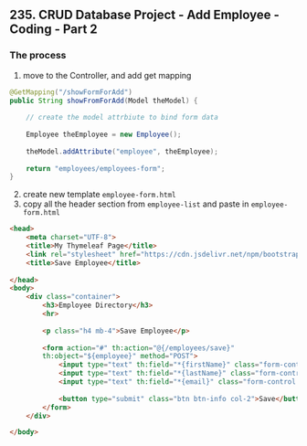 ## 235. CRUD Database Project - Add Employee - Coding - Part 2

### The process 
1. move to the Controller, and add get mapping 

```java
@GetMapping("/showFormForAdd")
public String showFromForAdd(Model theModel) {
    
    // create the model attrbiute to bind form data
    
    Employee theEmployee = new Employee(); 
    
    theModel.addAttribute("employee", theEmployee); 
    
    return "employees/employees-form"; 
}
```
2. create new template `employee-form.html`
3. copy all the header section from `employee-list` and paste in `employee-form.html`
```html
<head>
    <meta charset="UTF-8">
    <title>My Thymeleaf Page</title>
    <link rel="stylesheet" href="https://cdn.jsdelivr.net/npm/bootstrap@5.3.7/dist/css/bootstrap.min.css">
    <title>Save Employee</title>
    
</head>
<body>
    <div class="container">
        <h3>Employee Directory</h3>
        <hr>
        
        <p class="h4 mb-4">Save Employee</p>
        
        <form action="#" th:action="@{/employees/save}" 
        th:object="${employee}" method="POST">
            <input type="text" th:field="*{firstName}" class="form-control mb-4 w-25" placeholder="First Name">
            <input type="text" th:field="*{lastName}" class="form-control mb-4 w-25" placeholder="Last Name">
            <input type="text" th:field="*{email}" class="form-control mb-4 w-25" placeholder="Email">
        
            <button type="submit" class="btn btn-info col-2">Save</button>
        </form>
    </div>

</body>
```